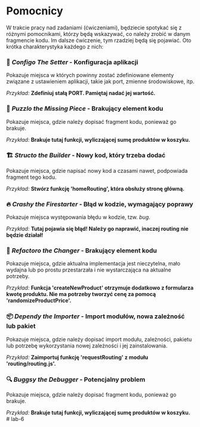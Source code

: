 # Pomocnicy

W trakcie pracy nad zadaniami (ćwiczeniami), będziecie spotykać się z różnymi pomocnikami, którzy będą wskazywać, co należy zrobić w danym fragmencie kodu. Im dalsze ćwiczenie, tym rzadziej będą się pojawiać. Oto krótka charakterystyka każdego z nich:

### 🔧 _Configo The Setter_ - **Konfiguracja aplikacji**

Pokazuje miejsca w których powinny zostać zdefiniowane elementy związane z ustawieniem aplikacji, takie jak port, zmienne środowiskowe, itp.

_Przykład:_ **Zdefiniuj stałą PORT. Pamiętaj nadać jej wartość.**

### 🧩 _Puzzlo the Missing Piece_ - **Brakujący element kodu**

Pokazuje miejsca, gdzie należy dopisać fragment kodu, ponieważ go brakuje.

_Przykład:_ **Brakuje tutaj funkcji, wyliczającej sumę produktów w koszyku.**

### 🏗 _Structo the Builder_ - **Nowy kod, który trzeba dodać**

Pokazuje miejsca, gdzie napisać nowy kod a czasami nawet, podpowiada fragment tego kodu.

_Przykład:_ **Stwórz funkcję 'homeRouting', która obsłuży stronę główną.**

### 🔥 _Crashy the Firestarter_ - **Błąd w kodzie, wymagający poprawy**

Pokazuje miejsca występowania błędu w kodzie, tzw. _bug_.

_Przykład:_ **Tutaj pojawia się błąd! Należy go naprawić, inaczej routing nie będzie działał!**

### 🔄 _Refactoro the Changer_ - **Brakujący element kodu**

Pokazuje miejsca, gdzie aktualna implementacja jest nieczytelna, mało wydajna lub po prostu przestarzała i nie wystarczająca na aktualne potrzeby.

_Przykład:_ **Funkcja 'createNewProduct' otrzymuje dodatkowo z formularza kwotę produktu. Nie ma potrzeby tworzyć cenę za pomocą 'randomizeProductPrice'.**

### 📦 _Dependy the Importer_ - **Import modułów, nowa zależność lub pakiet**

Pokazuje miejsca, gdzie należy dopisać import modułu, zależności, pakietu lub potrzebę wykorzystania nowej zależności i jej zainstalowania.

_Przykład:_ **Zaimportuj funkcję 'requestRouting' z modułu 'routing/routing.js'.**

### 🔍 _Buggsy the Debugger_ - **Potencjalny problem**

Pokazuje miejsca, gdzie należy dopisać fragment kodu, ponieważ go brakuje.

_Przykład:_ **Brakuje tutaj funkcji, wyliczającej sumę produktów w koszyku.**
#   l a b - 6  
 